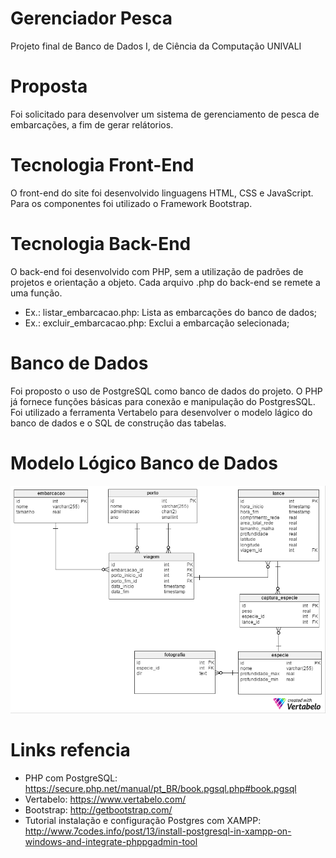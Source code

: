 # Gerenciador Pesca
Projeto final de Banco de Dados I, de Ciência da Computação UNIVALI

# Proposta
Foi solicitado para desenvolver um sistema de gerenciamento de pesca de embarcações, a fim de gerar relátorios.

# Tecnologia Front-End
O front-end do site foi desenvolvido linguagens HTML, CSS e JavaScript. Para os componentes foi utilizado o Framework Bootstrap.

# Tecnologia Back-End
O back-end foi desenvolvido com PHP, sem a utilização de padrões de projetos e orientação a objeto. Cada arquivo .php do back-end se remete a uma função. 
  + Ex.: listar_embarcacao.php: Lista as embarcações do banco de dados;
  + Ex.: excluir_embarcacao.php: Exclui a embarcação selecionada;
  
# Banco de Dados
Foi proposto o uso de PostgreSQL como banco de dados do projeto. O PHP já fornece funções básicas para conexão e manipulação do PostgresSQL.
Foi utilizado a ferramenta Vertabelo para desenvolver o modelo lágico do banco de dados e o SQL de construção das tabelas.

# Modelo Lógico Banco de Dados
![alt text](https://github.com/SamuelBFavarin/gerenciadorPesca/blob/master/db_files/projeto_logico.png)

# Links refencia

 + PHP com PostgreSQL: https://secure.php.net/manual/pt_BR/book.pgsql.php#book.pgsql
 + Vertabelo: https://www.vertabelo.com/
 + Bootstrap: http://getbootstrap.com/
 + Tutorial instalação e configuração Postgres com XAMPP: http://www.7codes.info/post/13/install-postgresql-in-xampp-on-windows-and-integrate-phppgadmin-tool
